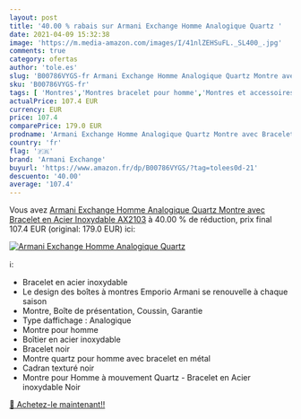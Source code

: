 ```yaml
---
layout: post
title: '40.00 % rabais sur Armani Exchange Homme Analogique Quartz '
date: 2021-04-09 15:32:38
image: 'https://m.media-amazon.com/images/I/41nlZEHSuFL._SL400_.jpg'
comments: true
category: ofertas
author: 'tole.es'
slug: 'B00786VYGS-fr Armani Exchange Homme Analogique Quartz Montre avec...'
sku: 'B00786VYGS-fr'
tags: [ 'Montres','Montres bracelet pour homme','Montres et accessoires','Montres homme','armani exchange', ]
actualPrice: 107.4 EUR
currency: EUR
price: 107.4
comparePrice: 179.0 EUR
prodname: 'Armani Exchange Homme Analogique Quartz Montre avec Bracelet en Acier Inoxydable AX2103'
country: 'fr'
flag: '🇫🇷'
brand: 'Armani Exchange'
buyurl: 'https://www.amazon.fr/dp/B00786VYGS/?tag=tolees0d-21'
descuento: '40.00'
average: '107.4'
---
```


Vous avez [Armani Exchange Homme Analogique Quartz Montre avec Bracelet en Acier Inoxydable AX2103](https://www.amazon.fr/dp/B00786VYGS/?tag=tolees0d-21)  à  40.00 % de réduction, prix final  107.4 EUR (original: 179.0 EUR) ici:

[![Armani Exchange Homme Analogique Quartz ](https://m.media-amazon.com/images/I/41nlZEHSuFL._SL400_.jpg)](https://www.amazon.fr/dp/B00786VYGS/?tag=tolees0d-21)

ℹ️:

- Bracelet en acier inoxydable
- Le design des boîtes à montres Emporio Armani se renouvelle à chaque saison
- Montre, Boîte de présentation, Coussin, Garantie
- Type daffichage : Analogique
- Montre pour homme
- Boîtier en acier inoxydable
- Bracelet noir
- Montre quartz pour homme avec bracelet en métal
- Cadran texturé noir
- Montre pour Homme à mouvement Quartz - Bracelet en Acier inoxydable Noir

[🛒 Achetez-le maintenant!!](https://www.amazon.fr/dp/B00786VYGS/?tag=tolees0d-21)
